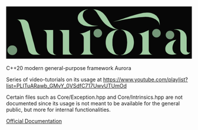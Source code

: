 ![image](https://github.com/SamuelAlonsoDev/Aurora/blob/master/logo1.PNG)

C++20 modern general-purpose framework Aurora

Series of video-tutorials on its usage at https://www.youtube.com/playlist?list=PLITuARawb_GMvY_0VSdfC717UwvUTUmOd

Certain files such as Core/Exception.hpp and Core/Intrinsics.hpp are not documented since its usage is not meant to be available for the general public, but more for internal functionalities.

<a href="https://samuelalonsodev.github.io/AuroraDocs/">Official Documentation</a>